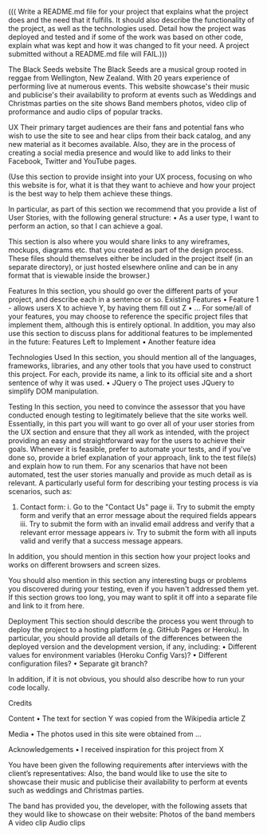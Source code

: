 ((( Write a README.md file for your project that explains what the project does and the need that it fulfills. 
It should also describe the functionality of the project, as well as the technologies used.
Detail how the project was deployed and tested and if some of the work was based on other code, 
explain what was kept and how it was changed to fit your need. A project submitted without a README.md file will FAIL.)))



The Black Seeds website
The Black Seeds are a musical group rooted in reggae from Wellington, New Zealand. With 20 years experience of performing live at numerous events. 
This website showcase's their music and publicise's their availability to proform at events such as Weddings and Christmas parties
on the site shows Band members photos, video clip of proformance and audio clips of popular tracks.


UX
Their primary target audiences are their fans and potential fans who wish to use the site to see and hear clips from their back catalog, 
and any new material as it becomes available. 
Also, they are in the process of creating a social media presence and would like to add links to their Facebook, Twitter and YouTube pages.

(Use this section to provide insight into your UX process, focusing on who this website is for,
what it is that they want to achieve and how your project is the best way to help them achieve these things.

In particular, as part of this section we recommend that you provide a list of User Stories, with the following general structure:
•	As a user type, I want to perform an action, so that I can achieve a goal.

This section is also where you would share links to any wireframes, mockups, diagrams etc. that you created as part of the design process. 
These files should themselves either be included in the project itself (in an separate directory), or just hosted elsewhere online and can be in any format 
that is viewable inside the browser.)

Features
In this section, you should go over the different parts of your project, and describe each in a sentence or so.
Existing Features
•	Feature 1 - allows users X to achieve Y, by having them fill out Z
•	...
For some/all of your features, you may choose to reference the specific project files that implement them, although this is entirely optional.
In addition, you may also use this section to discuss plans for additional features to be implemented in the future:
Features Left to Implement
•	Another feature idea

Technologies Used
In this section, you should mention all of the languages, frameworks, libraries, and any other tools that you have used to construct this project.
For each, provide its name, a link to its official site and a short sentence of why it was used.
•	JQuery
o	The project uses JQuery to simplify DOM manipulation.

Testing
In this section, you need to convince the assessor that you have conducted enough testing to legitimately believe that the site works well. 
Essentially, in this part you will want to go over all of your user stories from the UX section and ensure that they all work as intended, 
with the project providing an easy and straightforward way for the users to achieve their goals.
Whenever it is feasible, prefer to automate your tests, and if you've done so, provide a brief explanation of your approach, 
link to the test file(s) and explain how to run them.
For any scenarios that have not been automated, test the user stories manually and provide as much detail as is relevant. 
A particularly useful form for describing your testing process is via scenarios, such as:
1.	Contact form:
i.	Go to the "Contact Us" page
ii.	Try to submit the empty form and verify that an error message about the required fields appears
iii.	Try to submit the form with an invalid email address and verify that a relevant error message appears
iv.	Try to submit the form with all inputs valid and verify that a success message appears.

In addition, you should mention in this section how your project looks and works on different browsers and screen sizes.

You should also mention in this section any interesting bugs or problems you discovered during your testing, even if you haven't addressed them yet.
If this section grows too long, you may want to split it off into a separate file and link to it from here.

Deployment
This section should describe the process you went through to deploy the project to a hosting platform (e.g. GitHub Pages or Heroku).
In particular, you should provide all details of the differences between the deployed version and the development version, if any, including:
•	Different values for environment variables (Heroku Config Vars)?
•	Different configuration files?
•	Separate git branch?

In addition, if it is not obvious, you should also describe how to run your code locally.

Credits

Content
•	The text for section Y was copied from the Wikipedia article Z

Media
•	The photos used in this site were obtained from ...

Acknowledgements
•	I received inspiration for this project from X


You have been given the following requirements after interviews with the client’s representatives:
Also, the band would like to use the site to showcase their music and publicise their availability to perform at events such as weddings and Christmas parties.

The band has provided you, the developer, with the following assets that they would like to showcase on their website:
Photos of the band members
A video clip
Audio clips
